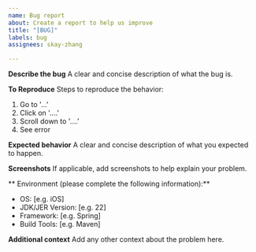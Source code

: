 ```yaml
---
name: Bug report
about: Create a report to help us improve
title: "[BUG]"
labels: bug
assignees: skay-zhang

---
```


**Describe the bug**
A clear and concise description of what the bug is.

**To Reproduce**
Steps to reproduce the behavior:
1. Go to '...'
2. Click on '....'
3. Scroll down to '....'
4. See error

**Expected behavior**
A clear and concise description of what you expected to happen.

**Screenshots**
If applicable, add screenshots to help explain your problem.

** Environment (please complete the following information):**
 - OS: [e.g. iOS]
 - JDK/JER Version: [e.g. 22]
- Framework: [e.g. Spring]
- Build Tools: [e.g. Maven]

**Additional context**
Add any other context about the problem here.
